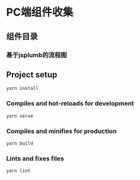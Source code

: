 # PC端组件收集

## 组件目录

### 基于jsplumb的流程图

## Project setup
```
yarn install
```

### Compiles and hot-reloads for development
```
yarn serve
```


### Compiles and minifies for production
```
yarn build
```

### Lints and fixes files
```
yarn lint
```
